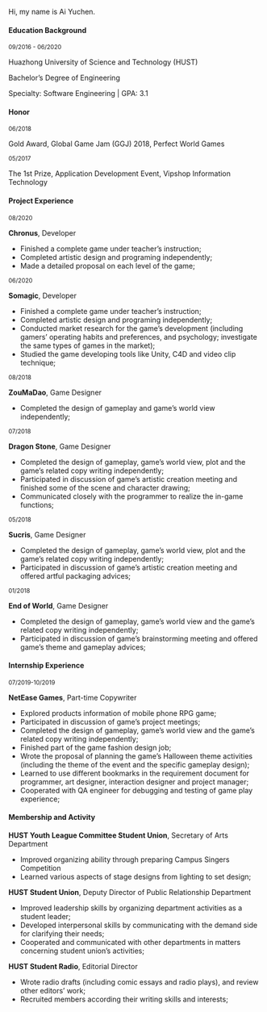 Hi, my name is Ai Yuchen. 

#### Education Background 

<small>09/2016 - 06/2020 </small>

Huazhong University of Science and Technology (HUST)                

Bachelor’s Degree of Engineering 

Specialty: Software Engineering | GPA:   3.1

#### Honor
<small>06/2018 </small>

Gold Award, Global Game Jam (GGJ) 2018, Perfect World Games                 

<small>05/2017  </small>

The 1st Prize, Application Development Event, Vipshop Information Technology 

#### Project Experience  
<small>08/2020</small>

**Chronus**, Developer

- Finished a complete game under teacher’s instruction; 
- Completed artistic design and programing independently; 
- Made a detailed proposal on each level of the game; 

<small> 06/2020</small>

**Somagic**, Developer

- Finished a complete game under teacher’s instruction; 
- Completed artistic design and programing independently; 
- Conducted market research for the game’s development (including gamers’ operating habits and preferences, and psychology; investigate the same types of games in the market);
- Studied the game developing tools like Unity, C4D and video clip technique; 

<small> 08/2018</small>

**ZouMaDao**, Game Designer

- Completed the design of gameplay and game’s world view independently; 

<small>07/2018</small>

**Dragon Stone**, Game Designer

- Completed the design of gameplay, game’s world view, plot and the game’s related copy writing independently; 
- Participated in discussion of game’s artistic creation meeting and finished some of the scene and character drawing; 
- Communicated closely with the programmer to realize the in-game functions; 

<small>05/2018</small>

**Sucris**, Game Designer 

- Completed the design of gameplay, game’s world view, plot and the game’s related copy writing independently; 
- Participated in discussion of game’s artistic creation meeting and offered artful packaging advices; 

<small> 01/2018</small>

**End of World**, Game Designer 

- Completed the design of gameplay, game’s world view and the game’s related copy writing independently; 
- Participated in discussion of game’s brainstorming meeting and offered game’s theme and gameplay advices; 

#### Internship Experience  

<small> 07/2019-10/2019</small>

**NetEase Games**, Part-time Copywriter                                     

- Explored products information of mobile phone RPG game;  
- Participated in discussion of game’s project meetings; 
- Completed the design of gameplay, game’s world view and the game’s related copy writing independently; 
- Finished part of the game fashion design job; 
- Wrote the proposal of planning the game’s Halloween theme activities (including the theme of the event and the specific gameplay design); 
- Learned to use different bookmarks in the requirement document for programmer, art designer, interaction designer and project manager; 
- Cooperated with QA engineer for debugging and testing of game play experience; 

#### Membership and Activity   

**HUST Youth League Committee Student Union**, Secretary of Arts Department 

- Improved organizing ability through preparing Campus Singers Competition 
- Learned various aspects of stage designs from lighting to set design; 

**HUST Student Union**, Deputy Director of Public Relationship Department 

- Improved leadership skills by organizing department activities as a student leader; 
- Developed interpersonal skills by communicating with the demand side for clarifying their needs; 
- Cooperated and communicated with other departments in matters concerning student union’s activities; 

**HUST Student Radio**, Editorial Director 

- Wrote radio drafts (including comic essays and radio plays), and review other editors’ work;
- Recruited members according their writing skills and interests; 

